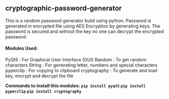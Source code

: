 ## cryptographic-password-generator

This is a random password generator build using python.
Password is generated in encrypted file using AES Encryption by generating keys.
The password is secured and without the key no one can decrypt the encrypted password.

#### Modules Used:

PyQt5 : For Graphical User Interface (GUI)
Random : To get random characters
String : For generating letter, numbers and special characters
pyperclip : For copying to clipboard
cryptography : To generate and load key, encrypt and decrypt the file

<b>Commands to install this modules:
```pip install pyqt5```
```pip install pyperclip```
```pip install cryptography```